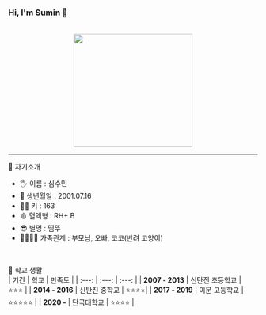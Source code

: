 ### Hi, I'm Sumin 👋 
<br/>
<center><img src = "https://user-images.githubusercontent.com/95115282/165064623-a9069225-5a89-4e27-864a-bf2625e0d1e6.gif" width = "240px" height = "229px"></img></center>

***

 💬 자기소개
- 🖐 이름 : 심수민
- 🎉 생년월일 : 2001.07.16
- 💁‍♀️ 키 : 163
- 🩸 혈액형 : RH+ B
- 😎 별명 : 띰뚜
- 👨‍👩‍👧‍👦 가족관계 : 부모님, 오빠, 코코(반려 고양이)
<br/>

 💬 학교 생활
 <br/>
| 기간 | 학교 | 만족도 |
| :---: | :---: | :---: |
| **2007 - 2013** | 신탄진 초등학교 | ⭐⭐⭐ |
| **2014 - 2016** | 신탄진 중학교 | ⭐⭐⭐⭐|
| **2017 - 2019** | 이문 고등학교 | ⭐⭐⭐⭐⭐ |
| **2020 -** | 단국대학교 | ⭐⭐⭐⭐ |
